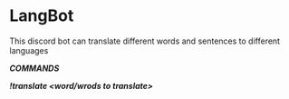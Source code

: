 # LangBot
This discord bot can translate different words and sentences to different languages

***COMMANDS***

***!translate <word/wrods to translate>*** ***<language translating to>***
